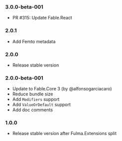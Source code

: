 ### 3.0.0-beta-001

* PR #315: Update Fable.React

### 2.0.1

* Add Femto metadata

### 2.0.0

* Release stable version

### 2.0.0-beta-001

* Update to Fable.Core 3 (by @alfonsogarciacaro)
* Reduce bundle size
* Add `Modifiers` support
* Add `ValueOrDefault` support
* Add doc comments

### 1.0.0

* Release stable version after Fulma.Extensions split

